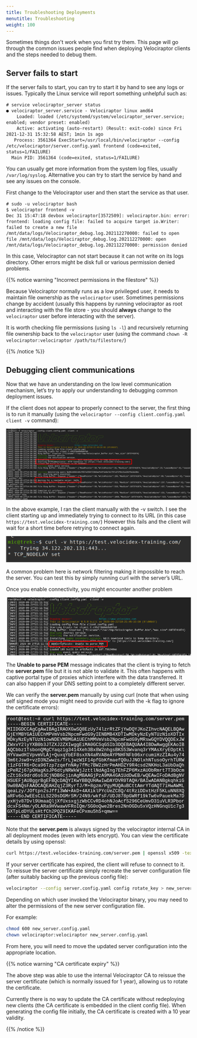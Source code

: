```yaml
---
title: Troubleshooting Deployments
menutitle: Troubleshooting
weight: 100
---
```


Sometimes things don't work when you first try them. This page will go
through the common issues people find when deploying Velociraptor
clients and the steps needed to debug them.

## Server fails to start

If the server fails to start, you can try to start it by hand to see
any logs or issues. Typically the Linux service will report something
unhelpful such as:

```
# service velociraptor_server status
● velociraptor_server.service - Velociraptor linux amd64
    Loaded: loaded (/etc/systemd/system/velociraptor_server.service; enabled; vendor preset: enabled)
    Active: activating (auto-restart) (Result: exit-code) since Fri 2021-12-31 15:32:58 AEST; 1min 1s ago
   Process: 3561364 ExecStart=/usr/local/bin/velociraptor --config /etc/velociraptor/server.config.yaml frontend (code=exited, status=1/FAILURE)
  Main PID: 3561364 (code=exited, status=1/FAILURE)
```

You can usually get more information from the system log files,
usually `/var/log/syslog`. Alternative you can try to start the
service by hand and see any issues on the console.

First change to the Velociraptor user and then start the service as that user.

```
# sudo -u velociraptor bash
$ velociraptor frontend -v
Dec 31 15:47:18 devbox velociraptor[3572509]: velociraptor.bin: error: frontend: loading config file: failed to acquire target io.Writer: failed to create a new file /mnt/data/logs/Velociraptor_debug.log.202112270000: failed to open file /mnt/data/logs/Velociraptor_debug.log.202112270000: open /mnt/data/logs/Velociraptor_debug.log.202112270000: permission denied
```

In this case, Velociraptor can not start because it can not write on
its logs directory. Other errors might be disk full or various
permission denied problems.

{{% notice warning "Incorrect permissions in the filestore" %}}

Because Velociraptor normally runs as a low privileged user, it needs
to maintain file ownership as the `velociraptor` user. Sometimes
permissions change by accident (usually this happens by running
velociraptor as root and interacting with the file store - you should
**always** change to the `velociraptor` user before interacting with
the server).

It is worth checking file permissions (using `ls -l`) and recursively
returning file ownership back to the `velociraptor` user (using the
command `chown -R velociraptor:velociraptor /path/to/filestore/`)

{{% /notice %}}

## Debugging client communications

Now that we have an understanding on the low level communication
mechanism, let’s try to apply our understanding to debugging common
deployment issues.

If the client does not appear to properly connect to the server, the
first thing is to run it manually (using the `velociraptor --config client.config.yaml client -v`
command):

![Running the client manually](1TOeyrCcX69mtUdO8E4ZK9g.png)

In the above example, I ran the client manually with the -v switch. I
see the client starting up and immediately trying to connect to its
URL (in this case `https://test.velocidex-training.com/`) However
this fails and the client will wait for a short time before retrying
to connect again.

![Testing connectivity with curl](1IzCgKdN28sjntuxd9mUJew.png)

A common problem here is network filtering making it impossible to
reach the server. You can test this by simply running curl with the
server’s URL.

Once you enable connectivity, you might encounter another problem

![Captive portal interception](1p3MPNfTbXBzNMs-X4yv4SA.png)

The **Unable to parse PEM** message indicates that the client is
trying to fetch the **server.pem** file but it is not able to validate
it. This often happens with captive portal type of proxies which
interfere with the data transferred. It can also happen if your DNS
setting point to a completely different server.

We can verify the **server.pem** manually by using curl (note that
when using self signed mode you might need to provide curl with the -k
flag to ignore the certificate errors):

![Fetching the server certificate](1P9W4CnX9qNLGiRgnHGyLAw.png)

Note that the **server.pem** is always signed by the velociraptor
internal CA in all deployment modes (even with lets encrypt). You can
view the certificate details by using openssl:

```bash
curl https://test.velocidex-training.com/server.pem | openssl x509 -text
```

If your server certificate has expired, the client will refuse to
connect to it. To reissue the server certificate simply recreate the
server configuration file (after suitably backing up the previous
config file):

```bash
velociraptor --config server.config.yaml config rotate_key > new_server.config.yaml
```

Depending on which user invoked the Velociraptor binary, you may need
to alter the permissions of the new server configuration file.

For example:

```bash
chmod 600 new_server.config.yaml
chown velociraptor:velociraptor new_server.config.yaml
```

From here, you will need to move the updated server configuration into
the appropriate location.

{{% notice warning "CA certificate expiry" %}}

The above step was able to use the internal Velociraptor CA to reissue
the server certificate (which is normally issued for 1 year), allowing
us to rotate the certificate.

Currently there is no way to update the CA certificate without
redeploying new clients (the CA certificate is embedded in the client
config file). When generating the config file initially, the CA
certificate is created with a 10 year validity.

{{% /notice %}}
